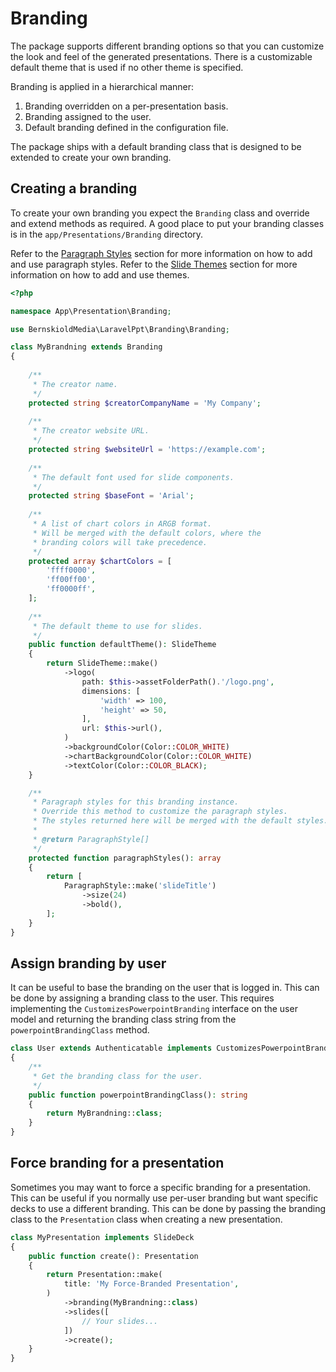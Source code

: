 # Branding

The package supports different branding options so that you can customize the look and feel of the generated
presentations. There is a customizable default theme that is used if no other theme is specified.

Branding is applied in a hierarchical manner:

1. Branding overridden on a per-presentation basis.
2. Branding assigned to the user.
3. Default branding defined in the configuration file.

The package ships with a default branding class that is designed to be extended to create your own branding.

## Creating a branding

To create your own branding you expect the `Branding` class and override and extend methods as required. A good place to
put your branding classes is in the `app/Presentations/Branding` directory.

Refer to the [Paragraph Styles](paragraph-styles.md) section for more information on how to add and use paragraph
styles. Refer to the [Slide Themes](slide-themes.md) section for more information on how to add and use themes.

```php
<?php

namespace App\Presentation\Branding;

use BernskioldMedia\LaravelPpt\Branding\Branding;

class MyBrandning extends Branding
{
    
    /**
     * The creator name.
     */
    protected string $creatorCompanyName = 'My Company';
    
    /**
     * The creator website URL.
     */
    protected string $websiteUrl = 'https://example.com';
    
    /**
     * The default font used for slide components.
     */
    protected string $baseFont = 'Arial';
    
    /**
     * A list of chart colors in ARGB format.
     * Will be merged with the default colors, where the
     * branding colors will take precedence.
     */
    protected array $chartColors = [
        'ffff0000',
        'ff00ff00',
        'ff0000ff',
    ];
    
    /**
     * The default theme to use for slides.
     */
    public function defaultTheme(): SlideTheme
    {
        return SlideTheme::make()
            ->logo(
                path: $this->assetFolderPath().'/logo.png',
                dimensions: [
                    'width' => 100,
                    'height' => 50,
                ],
                url: $this->url(),
            )
            ->backgroundColor(Color::COLOR_WHITE)
            ->chartBackgroundColor(Color::COLOR_WHITE)
            ->textColor(Color::COLOR_BLACK);
    }

    /**
     * Paragraph styles for this branding instance.
     * Override this method to customize the paragraph styles.
     * The styles returned here will be merged with the default styles.
     *
     * @return ParagraphStyle[]
     */
    protected function paragraphStyles(): array
    {
        return [
            ParagraphStyle::make('slideTitle')
                ->size(24)
                ->bold(),
        ];
    }
}
```

## Assign branding by user

It can be useful to base the branding on the user that is logged in. This can be done by assigning a branding class to
the user. This requires implementing the `CustomizesPowerpointBranding` interface on the user model and returning the
branding class string from the `powerpointBrandingClass` method.

```php
class User extends Authenticatable implements CustomizesPowerpointBranding
{
    /**
     * Get the branding class for the user.
     */
    public function powerpointBrandingClass(): string
    {
        return MyBrandning::class;
    }
}
```

## Force branding for a presentation

Sometimes you may want to force a specific branding for a presentation. This can be useful if you normally use per-user
branding but want specific decks to use a different branding. This can be done by passing the branding class to the
`Presentation` class when creating a new presentation.

```php
class MyPresentation implements SlideDeck
{
    public function create(): Presentation
    {
        return Presentation::make(
            title: 'My Force-Branded Presentation',
        )
            ->branding(MyBrandning::class)
            ->slides([
                // Your slides...
            ])
            ->create();
    }
}
```
